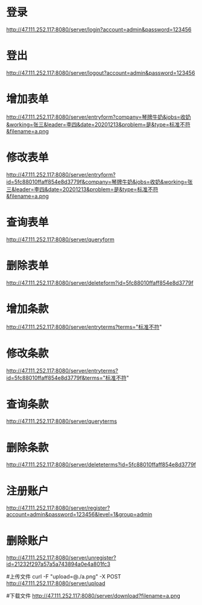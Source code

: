 # 登录
http://47.111.252.117:8080/server/login?account=admin&password=123456

# 登出
http://47.111.252.117:8080/server/logout?account=admin&password=123456

# 增加表单
http://47.111.252.117:8080/server/entryform?company=琴牌牛奶&jobs=收奶&working=张三&leader=李四&date=20201213&problem=是&type=标准不符&filename=a.png

# 修改表单
http://47.111.252.117:8080/server/entryform?id=5fc88010ffaff854e8d3779f&company=琴牌牛奶&jobs=收奶&working=张三&leader=李四&date=20201213&problem=是&type=标准不符&filename=a.png

# 查询表单
http://47.111.252.117:8080/server/queryform

# 删除表单
http://47.111.252.117:8080/server/deleteform?id=5fc88010ffaff854e8d3779f

# 增加条款
http://47.111.252.117:8080/server/entryterms?terms="标准不符"

# 修改条款
http://47.111.252.117:8080/server/entryterms?id=5fc88010ffaff854e8d3779f&terms="标准不符"

# 查询条款
http://47.111.252.117:8080/server/queryterms

# 删除条款
http://47.111.252.117:8080/server/deleteterms?id=5fc88010ffaff854e8d3779f

# 注册账户
http://47.111.252.117:8080/server/register?account=admin&password=123456&level=1&group=admin

# 删除账户
http://47.111.252.117:8080/server/unregister?id=21232f297a57a5a743894a0e4a801fc3

#上传文件
curl -F "upload=@./a.png" -X POST http://47.111.252.117:8080/server/upload

#下载文件
http://47.111.252.117:8080/server/download?filename=a.png